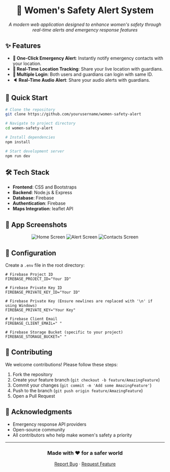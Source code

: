 <div align="center">
  
# 🚨 Women's Safety Alert System
  

*A modern web application designed to enhance women's safety through real-time alerts and emergency response features* 
</div>

## ✨ Features

- **🔴 One-Click Emergency Alert**: Instantly notify emergency contacts with your location.
- **📍 Real-Time Location Tracking**: Share your live location with guardians.
- **👥 Multiple Login**: Both users and guardians can login with same ID. 
- **🔈 Real-Time Audio Alert**: Share your audio alerts with guardians.

## 🚀 Quick Start

```bash
# Clone the repository
git clone https://github.com/yourusername/women-safety-alert

# Navigate to project directory
cd women-safety-alert

# Install dependencies
npm install

# Start development server
npm run dev
```

## 🛠️ Tech Stack

- **Frontend**: CSS and Bootstraps
- **Backend**: Node.js & Express
- **Database**: Firebase
- **Authentication**: Firebase
- **Maps Integration**: leaflet API

## 📱 App Screenshots

<p align="center">
  <img src="/api/placeholder/250/500" alt="Home Screen">
  <img src="/api/placeholder/250/500" alt="Alert Screen">
  <img src="/api/placeholder/250/500" alt="Contacts Screen">
</p>

## 🔧 Configuration

Create a `.env` file in the root directory:

```env
# Firebase Project ID
FIREBASE_PROJECT_ID="Your ID"

# Firebase Private Key ID
FIREBASE_PRIVATE_KEY_ID="Your ID"

# Firebase Private Key (Ensure newlines are replaced with '\n' if using Windows)
FIREBASE_PRIVATE_KEY="Your Key"

# Firebase Client Email
FIREBASE_CLIENT_EMAIL=" "

# Firebase Storage Bucket (specific to your project)
FIREBASE_STORAGE_BUCKET=" "

```

## 🤝 Contributing

We welcome contributions! Please follow these steps:

1. Fork the repository
2. Create your feature branch (`git checkout -b feature/AmazingFeature`)
3. Commit your changes (`git commit -m 'Add some AmazingFeature'`)
4. Push to the branch (`git push origin feature/AmazingFeature`)
5. Open a Pull Request

## 🙏 Acknowledgments

- Emergency response API providers
- Open-source community
- All contributors who help make women's safety a priority

---

<div align="center">
  
### Made with ❤️ for a safer world

[Report Bug](https://github.com/yourusername/women-safety-alert/issues) · [Request Feature](https://github.com/yourusername/women-safety-alert/issues)
</div>
